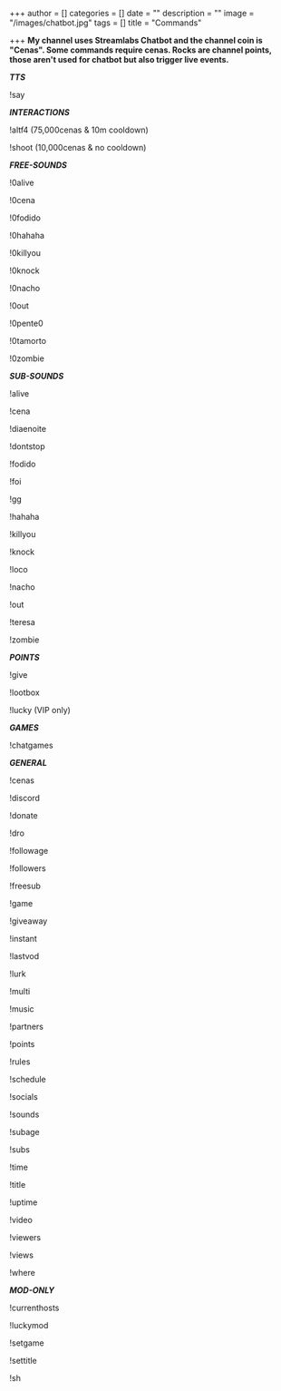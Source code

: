 +++
author = []
categories = []
date = ""
description = ""
image = "/images/chatbot.jpg"
tags = []
title = "Commands"

+++
**My channel uses Streamlabs Chatbot and the channel coin is "Cenas". Some commands require cenas. Rocks are channel points, those aren't used for chatbot but also trigger live events.**

**_TTS_**

!say

**_INTERACTIONS_**

!altf4 (75,000cenas & 10m cooldown)

!shoot (10,000cenas & no cooldown)

**_FREE-SOUNDS_**

!0alive

!0cena

!0fodido

!0hahaha

!0killyou

!0knock

!0nacho

!0out

!0pente0

!0tamorto

!0zombie

**_SUB-SOUNDS_**

!alive

!cena

!diaenoite

!dontstop

!fodido

!foi

!gg

!hahaha

!killyou

!knock

!loco

!nacho

!out

!teresa

!zombie

**_POINTS_**

!give

!lootbox

!lucky (VIP only)

**_GAMES_**

!chatgames

**_GENERAL_**

!cenas

!discord

!donate

!dro

!followage

!followers

!freesub

!game

!giveaway

!instant

!lastvod

!lurk

!multi

!music

!partners

!points

!rules

!schedule

!socials

!sounds

!subage

!subs

!time

!title

!uptime

!video

!viewers

!views

!where

**_MOD-ONLY_**

!currenthosts

!luckymod

!setgame

!settitle

!sh